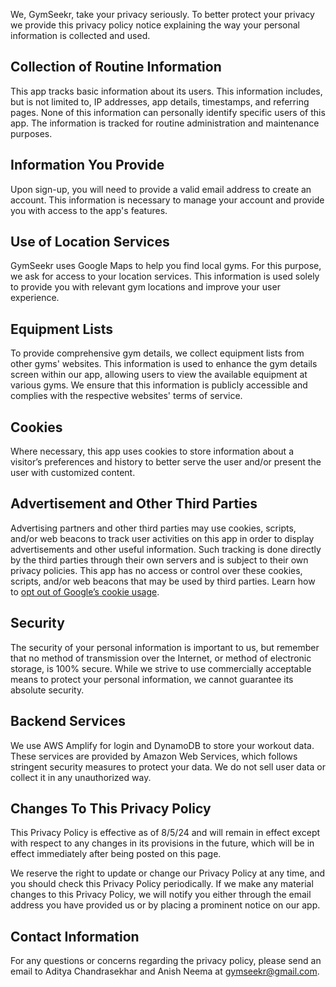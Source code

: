 We, GymSeekr, take your privacy seriously. To better protect your privacy we provide this privacy policy notice explaining the way your personal information is collected and used.

## Collection of Routine Information

This app tracks basic information about its users. This information includes, but is not limited to, IP addresses, app details, timestamps, and referring pages. None of this information can personally identify specific users of this app. The information is tracked for routine administration and maintenance purposes.

## Information You Provide

Upon sign-up, you will need to provide a valid email address to create an account. This information is necessary to manage your account and provide you with access to the app's features.

## Use of Location Services

GymSeekr uses Google Maps to help you find local gyms. For this purpose, we ask for access to your location services. This information is used solely to provide you with relevant gym locations and improve your user experience.

## Equipment Lists

To provide comprehensive gym details, we collect equipment lists from other gyms' websites. This information is used to enhance the gym details screen within our app, allowing users to view the available equipment at various gyms. We ensure that this information is publicly accessible and complies with the respective websites' terms of service.

## Cookies

Where necessary, this app uses cookies to store information about a visitor’s preferences and history to better serve the user and/or present the user with customized content.

## Advertisement and Other Third Parties

Advertising partners and other third parties may use cookies, scripts, and/or web beacons to track user activities on this app in order to display advertisements and other useful information. Such tracking is done directly by the third parties through their own servers and is subject to their own privacy policies. This app has no access or control over these cookies, scripts, and/or web beacons that may be used by third parties. Learn how to [opt out of Google’s cookie usage](http://www.google.com/privacy_ads.html).

## Security

The security of your personal information is important to us, but remember that no method of transmission over the Internet, or method of electronic storage, is 100% secure. While we strive to use commercially acceptable means to protect your personal information, we cannot guarantee its absolute security.

## Backend Services

We use AWS Amplify for login and DynamoDB to store your workout data. These services are provided by Amazon Web Services, which follows stringent security measures to protect your data. We do not sell user data or collect it in any unauthorized way.

## Changes To This Privacy Policy

This Privacy Policy is effective as of 8/5/24 and will remain in effect except with respect to any changes in its provisions in the future, which will be in effect immediately after being posted on this page.

We reserve the right to update or change our Privacy Policy at any time, and you should check this Privacy Policy periodically. If we make any material changes to this Privacy Policy, we will notify you either through the email address you have provided us or by placing a prominent notice on our app.

## Contact Information

For any questions or concerns regarding the privacy policy, please send an email to Aditya Chandrasekhar and Anish Neema at gymseekr@gmail.com.
